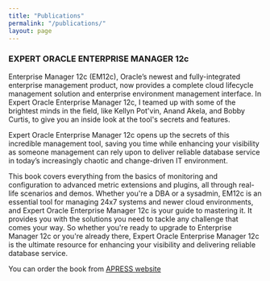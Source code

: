```yaml
---
title: "Publications"
permalink: "/publications/"
layout: page
---
```


### EXPERT ORACLE ENTERPRISE MANAGER 12c

Enterprise Manager 12c (EM12c), Oracle’s newest and fully-integrated enterprise management product, now provides a complete cloud lifecycle management solution and enterprise environment management interface. In Expert Oracle Enterprise Manager 12c, I teamed up with some of the brightest minds in the field, like Kellyn Pot'vin, Anand Akela, and Bobby Curtis, to give you an inside look at the tool's secrets and features.

Expert Oracle Enterprise Manager 12c opens up the secrets of this incredible management tool, saving you time while enhancing your visibility as someone management can rely upon to deliver reliable database service in today’s increasingly chaotic and change-driven IT environment.

This book covers everything from the basics of monitoring and configuration to advanced metric extensions and plugins, all through real-life scenarios and demos. Whether you're a DBA or a sysadmin, EM12c is an essential tool for managing 24x7 systems and newer cloud environments, and Expert Oracle Enterprise Manager 12c is your guide to mastering it. It provides you with the solutions you need to tackle any challenge that comes your way. So whether you're ready to upgrade to Enterprise Manager 12c or you're already there, Expert Oracle Enterprise Manager 12c is the ultimate resource for enhancing your visibility and delivering reliable database service.

You can order the book from [APRESS website](http://www.apress.com/9781430249382)

